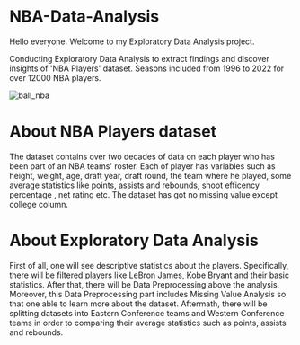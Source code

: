 # NBA-Data-Analysis
Hello everyone. Welcome to my Exploratory Data Analysis project.

Conducting Exploratory Data Analysis to extract findings and discover insights of 'NBA Players' dataset. Seasons included from 1996 to 2022 for over 12000 NBA players.



![ball_nba](https://github.com/user-attachments/assets/c0a15b79-c393-4107-8f22-d1dd88b90741)






# About NBA Players dataset

The dataset contains over two decades of data on each player who has been part of an NBA teams' roster. Each of player has variables such as height, weight, age, draft year, draft round, the team where he played, some average statistics like points, assists and rebounds, shoot efficency percentage , net rating etc. The dataset has got no missing value except college column. 


# About Exploratory Data Analysis

First of all, one will see descriptive statistics about the players. Specifically, there will be filtered players like LeBron James, Kobe Bryant and their basic statistics. After that, there will be Data Preprocessing above the analysis. Moreover, this Data Preprocessing part includes Missing Value Analysis so that one able to learn more about the dataset. Aftermath, there will be splitting datasets into Eastern Conference teams and Western Conference teams in order to comparing their average statistics such as points, assists and rebounds. 












